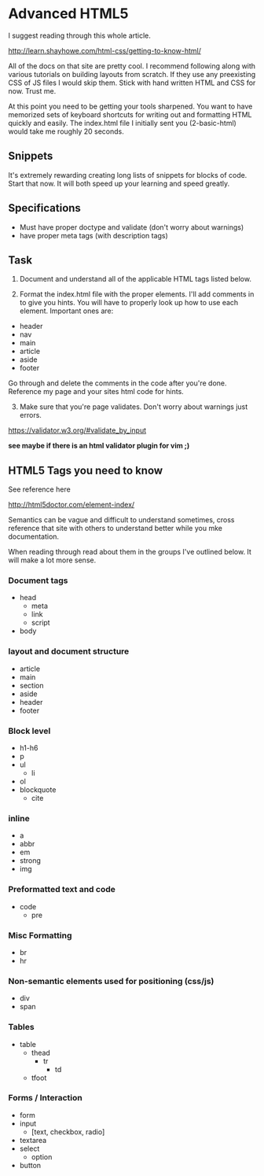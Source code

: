# Advanced HTML5

I suggest reading through this whole article.

http://learn.shayhowe.com/html-css/getting-to-know-html/

All of the docs on that site are pretty cool. I recommend following along with various tutorials on building layouts from scratch. If they use any preexisting CSS of JS files I would skip them. Stick with hand written HTML and CSS for now. Trust me.

At this point you need to be getting your tools sharpened. You want to have memorized sets of keyboard shortcuts for writing out and formatting HTML quickly and easily. The index.html file I initially sent you (2-basic-html) would take me roughly 20 seconds. 

## Snippets

It's extremely rewarding creating long lists of snippets for blocks of code. Start that now. It will both speed up your learning and speed greatly. 

## Specifications

* Must have proper doctype and validate (don't worry about warnings)
* have proper meta tags (with description tags)

## Task

1. Document and understand all of the applicable HTML tags listed below.

2. Format the index.html file with the proper elements. I'll add comments in to give you hints. You will have to properly look up how to use each element. Important ones are:

* header
* nav
* main
* article
* aside
* footer

Go through and delete the comments in the code after you're done. Reference my page and your sites html code for hints.

3. Make sure that you're page validates. Don't worry about warnings just errors.

https://validator.w3.org/#validate_by_input

**see maybe if there is an html validator plugin for vim ;)**

## HTML5 Tags you need to know

See reference here

http://html5doctor.com/element-index/

Semantics can be vague and difficult to understand sometimes, cross reference that site with others to understand better while you mke documentation.

When reading through read about them in the groups I've outlined below. It will make a lot more sense.

### Document tags

* head
	* meta
	* link
	* script
* body


### layout and document structure

* article
* main
* section
* aside
* header
* footer

### Block level

* h1-h6
* p
* ul
   * li
* ol
* blockquote
	* cite

### inline

* a
* abbr
* em
* strong
* img

### Preformatted text and code 

* code
	* pre

### Misc Formatting

* br
* hr

### Non-semantic elements used for positioning (css/js)

* div
* span

### Tables

* table
	* thead
		* tr
			* td
	* tfoot

### Forms / Interaction

* form
* input
	* [text, checkbox, radio]
* textarea
* select
	* option
* button
